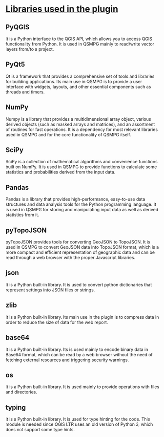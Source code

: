 # [Libraries used in the plugin](#libraries-used-in-the-plugin)

## PyQGIS

It is a Python interface to the QGIS API, which allows you to access QGIS 
functionality from Python.
It is used in QSMPG mainly to read/write vector layers from/to a project.

## PyQt5

Qt is a framework that provides a comprehensive set of tools and libraries for 
building applications.
Its main use in QSMPG is to provide a user interface with widgets, layouts, and 
other essential components such as threads and timers.

## NumPy

Numpy is a library that provides a multidimensional array object, various 
derived objects (such as masked arrays and matrices), and an assortment of 
routines for fast operations.
It is a dependency for most relevant libraries used in QSMPG and for the 
core functionality of QSMPG itself.

## SciPy

SciPy is a collection of mathematical algorithms and convenience functions 
built on NumPy. 
It is used in QSMPG to provide functions to calculate some statistics and 
probabilities derived from the input data.

## Pandas

Pandas is a library that provides high-performance, easy-to-use data structures 
and data analysis tools for the Python programming language.
It is used in QSMPG for storing and manipulating input data as well as derived 
statistics from it.

## pyTopoJSON

pyTopoJSON provides tools for converting GeoJSON to TopoJSON.
It is used in QSMPG to convert GeoJSON data into TopoJSON format, which is a 
more compact and efficient representation of geographic data and can be read 
through a web browser with the proper Javascript libraries.

## json

It is a Python built-in library.
It is used to convert python dictionaries that represent settings into JSON 
files or strings.

## zlib

It is a Python built-in library.
Its main use in the plugin is to compress data in order to reduce the size of 
data for the web report.

## base64

It is a Python built-in library.
Its is used mainly to encode binary data in Base64 format, which can be read by 
a web browser without the need of fetching external resources and triggering 
security warnings.

## os

It is a Python built-in library.
It is used mainly to provide operations with files and directories.

## typing

It is a Python built-in library.
It is used for type hinting for the code.
This module is needed since QGIS LTR uses an old version of Python 3, which 
does not support some type hints.